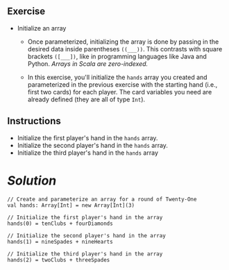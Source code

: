 ## **Exercise**

- Initialize an array
  - Once parameterized, initializing the array is done by passing in the desired data inside parentheses `((___))`. This contrasts with square brackets `([___])`, like in programming languages like Java and Python. *Arrays in Scala are zero-indexed.*

  - In this exercise, you'll initialize the `hands` array you created and parameterized in the previous exercise with the starting hand (i.e., first two cards) for each player. The card variables you need are already defined (they are all of type `Int`).

## **Instructions**

- Initialize the first player's hand in the `hands` array.
- Initialize the second player's hand in the `hands` array.
- Initialize the third player's hand in the `hands` array

# ***Solution***

```
// Create and parameterize an array for a round of Twenty-One
val hands: Array[Int] = new Array[Int](3)

// Initialize the first player's hand in the array
hands(0) = tenClubs + fourDiamonds

// Initialize the second player's hand in the array
hands(1) = nineSpades + nineHearts

// Initialize the third player's hand in the array
hands(2) = twoClubs + threeSpades
```
